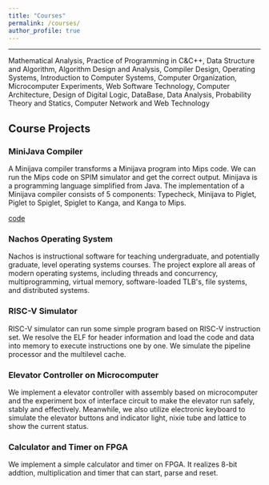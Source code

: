 ```yaml
---
title: "Courses"
permalink: /courses/
author_profile: true
---
```


**********

Mathematical Analysis, Practice of Programming in C&C++, Data Structure and Algorithm, Algorithm Design and Analysis, Compiler Design, Operating Systems, Introduction to Computer Systems, Computer Organization, Microcomputer Experiments, Web Software Technology, Computer Architecture, Design of Digital Logic, DataBase, Data Analysis, Probability Theory and Statics, Computer Network and Web Technology


## Course Projects

### MiniJava Compiler
A Minijava compiler transforms a Minijava program into Mips code. We can run the Mips code on SPIM simulator and get the correct output. Minijava is a programming language simplified from Java. The implementation of a Minijava compiler consists of 5 components: Typecheck, Minijava to Piglet, Piglet to Spiglet, Spiglet to Kanga, and Kanga to Mips.

[code](https://github.com/Junshan-Wang/Minijava-Compiler)

### Nachos Operating System
Nachos is instructional software for teaching undergraduate, and potentially graduate, level operating systems courses. The project explore all areas of modern operating systems, including threads and concurrency, multiprogramming, virtual memory, software-loaded TLB's, file systems, and distributed systems.

### RISC-V Simulator
RISC-V simulator can run some simple program based on RISC-V instruction set. We resolve the ELF for header information and load the code and data into memory to execute instructions one by one. We simulate the pipeline processor and the multilevel cache.

### Elevator Controller on Microcomputer
We implement a elevator controller with assembly based on microcomputer and the experiment box of interface circuit to make the elevator run safely, stably and effectively. Meanwhile, we also utilize electronic keyboard to simulate the elevator buttons and indicator light, nixie tube and lattice to show the current status.

### Calculator and Timer on FPGA
We implement a simple calculator and timer on FPGA. It realizes 8-bit addtion, multiplication and timer that can start, parse and reset.

